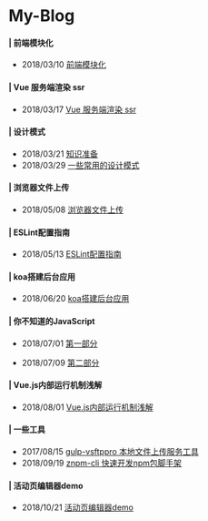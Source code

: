 # My-Blog

#### | 前端模块化
  - 2018/03/10 [前端模块化](https://github.com/ZengTianShengZ/My-Blog/tree/master/%E5%89%8D%E7%AB%AF%E6%A8%A1%E5%9D%97%E5%8C%96)

#### | Vue 服务端渲染 ssr   
  - 2018/03/17 [Vue 服务端渲染 ssr ](https://github.com/ZengTianShengZ/My-Blog/tree/master/%E6%9C%8D%E5%8A%A1%E7%AB%AF%E6%B8%B2%E6%9F%93-Vue-ssr)

#### | 设计模式  
  - 2018/03/21 [知识准备](https://github.com/ZengTianShengZ/My-Blog/blob/master/%E8%AE%BE%E8%AE%A1%E6%A8%A1%E5%BC%8F/section-1%C2%B7%E5%9F%BA%E7%A1%80%E7%9F%A5%E8%AF%86.md)
  - 2018/03/29 [一些常用的设计模式](https://github.com/ZengTianShengZ/My-Blog/blob/master/%E8%AE%BE%E8%AE%A1%E6%A8%A1%E5%BC%8F/section-2%C2%B7%E8%AE%BE%E8%AE%A1%E6%A8%A1%E5%BC%8F-1.md)

#### | 浏览器文件上传  
  - 2018/05/08 [浏览器文件上传](https://github.com/ZengTianShengZ/My-Blog/blob/master/%E6%B5%8F%E8%A7%88%E5%99%A8%E6%96%87%E4%BB%B6%E4%B8%8A%E4%BC%A0/README.md)

#### | ESLint配置指南   
  - 2018/05/13 [ESLint配置指南](https://github.com/ZengTianShengZ/My-Blog/blob/master/ESLint%E9%85%8D%E7%BD%AE%E6%8C%87%E5%8D%97/README.md)

#### | koa搭建后台应用   
  - 2018/06/20 [koa搭建后台应用](https://github.com/ZengTianShengZ/My-Blog/tree/master/koa2%E6%90%AD%E5%BB%BA%E5%90%8E%E5%8F%B0%E5%BA%94%E7%94%A8)

#### | 你不知道的JavaScript 
  - 2018/07/01 [第一部分](https://github.com/ZengTianShengZ/My-Blog/tree/master/%E4%BD%A0%E4%B8%8D%E7%9F%A5%E9%81%93%E7%9A%84JavaScript/%E7%AC%AC%E4%B8%80%E9%83%A8%E5%88%86)

  - 2018/07/09 [第二部分](https://github.com/ZengTianShengZ/My-Blog/tree/master/%E4%BD%A0%E4%B8%8D%E7%9F%A5%E9%81%93%E7%9A%84JavaScript/%E7%AC%AC%E4%BA%8C%E9%83%A8%E5%88%86)
  
#### | Vue.js内部运行机制浅解
  - 2018/08/01 [Vue.js内部运行机制浅解](https://github.com/ZengTianShengZ/My-Blog/tree/master/Vue.js%E5%86%85%E9%83%A8%E8%BF%90%E8%A1%8C%E6%9C%BA%E5%88%B6%E6%B5%85%E8%A7%A3)
  
#### | 一些工具
  - 2017/08/15 [gulp-vsftppro 本地文件上传服务工具](https://www.npmjs.com/package/gulp-vsftppro)  
  - 2018/09/19 [znpm-cli 快速开发npm包脚手架](https://www.npmjs.com/package/znpm-cli)  
  

#### | 活动页编辑器demo
  - 2018/10/21 [活动页编辑器demo](https://zengtianshengz.github.io/My-Blog/%E6%B4%BB%E5%8A%A8%E7%BC%96%E8%BE%91%E5%99%A8demo/dist/)